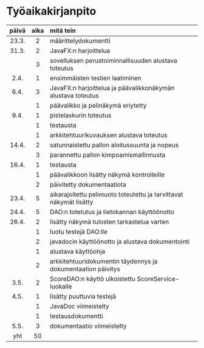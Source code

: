 # Työaikakirjanpito

| päivä | aika | mitä tein |
| :----:|:-----:| :-----|
| 23.3. | 2 | määrittelydokumentti |
| 31.3. | 2 | JavaFX:n harjoittelua |
|  | 3 | sovelluksen perustoiminnallisuuden alustava toteutus |
| 2.4. | 1 | ensimmäisten testien laatiminen |
| 6.4. | 3 | JavaFX:n harjoittelua ja päävalikkonäkymän alustava toteutus |
|  | 1 | päävalikko ja pelinäkymä eriytetty |
| 9.4. | 1 | pistelaskurin toteutus |
|  | 1 | testausta |
|  | 1 | arkkitehtuurikuvauksen alustava toteutus |
| 14.4. | 2 | satunnaistettu pallon aloitussuunta ja nopeus |
|  | 3 | parannettu pallon kimpoamismallinnusta |
| 16.4. | 1 | testausta |
|  | 1 | päävalikkoon lisätty näkymä kontrolleille |
|  | 2 | päivitetty dokumentaatiota |
| 23.4. | 5 | aikarajoitettu pelimuoto toteutettu ja tarvittavat näkymät lisätty |
| 24.4. | 5 | DAO:n totetutus ja tietokannan käyttöönotto |
| 26.4. | 2 | lisätty näkymä tulosten tarkastelua varten |
|  | 1 | luotu testejä DAO:lle |
|  | 2 | javadocin käyttöönotto ja alustava dokumentointi |
|  | 1 | alustava käyttöohje |
|  | 2 | arkkitehtuuridokumentin täydennys ja dokumentaation päivitys |
| 3.5. | 2 | ScoreDAO:n käyttö ulkoistettu ScoreService-luokalle |
| 4.5. | 1 | lisätty puuttuvia testejä |
|  | 1 | JavaDoc viimeistelty |
|  | 1 | testausdokumentti |
| 5.5. | 3 | dokumentaatio viimeistelty |
| yht   | 50 | |
